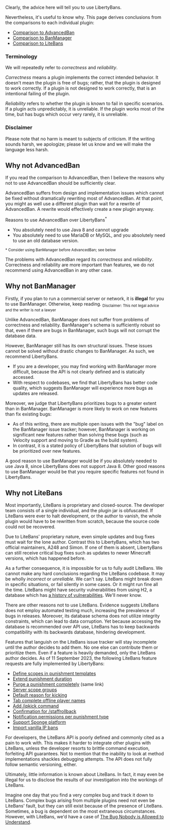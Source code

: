 
Clearly, the advice here will tell you to use LibertyBans.

Nevertheless, it's useful to know why. This page derives conclusions from the comparisons to each individual plugin:
* [Comparison to AdvancedBan](Comparison-to-AdvancedBan)
* [Comparison to BanManager](Comparison-to-BanManager)
* [Comparison to LiteBans](Comparison-to-LiteBans)

### Terminology

We will repeatedly refer to *correctness* and *reliability*.

*Correctness* means a plugin implements the correct intended behavior. It doesn't mean the plugin is free of bugs; rather, that the plugin is designed to work correctly. If a plugin is not designed to work correctly, that is an intentional failing of the plugin.

*Reliability* refers to whether the plugin is known to fail in specific scenarios. If a plugin acts unpredictably, it is unreliable. If the plugin works most of the time, but has bugs which occur very rarely, it is unreliable.

### Disclaimer

Please note that no harm is meant to subjects of criticism. If the writing sounds harsh, we apologize; please let us know and we will make the language less harsh.

## Why not AdvancedBan

If you read the comparison to AdvancedBan, then I believe the reasons why not to use AdvancedBan should be sufficiently clear.

AdvancedBan suffers from design and implementation issues which cannot be fixed without dramatically rewriting most of AdvancedBan.  At that point, you might as well use a different plugin than wait for a rewrite of AdvancedBan. A rewrite would effectively create a new plugin anyway.

Reasons to use AdvancedBan over LibertyBans<sup>*</sup>
* You absolutely need to use Java 8 and cannot upgrade
* You absolutely need to use MariaDB or MySQL, and you absolutely need to use an old database version.

<sup>* Consider using BanManager before AdvancedBan; see below</sup>

The problems with AdvancedBan regard its *correctness* and *reliability*. Correctness and reliability are more important than features, we do not recommend using AdvancedBan in any other case.

## Why not BanManager

Firstly, if you plan to run a commercial server or network, it is **illegal** for you to use BanManager. Otherwise, keep reading. <sub>Disclaimer: This not legal advice and the writer is not a lawyer</sub>

Unlike AdvancedBan, BanManager does not suffer from problems of correctness and reliability. BanManager's schema is sufficiently robust so that, even if there are bugs in BanManager, such bugs will not corrupt the database data.

However, BanManager still has its own structural issues. These issues cannot be solved without drastic changes to BanManager. As such, we recommend LibertyBans.
* If you are a developer, you may find working with BanManager more difficult, because the API is not clearly defined and is statically accessed.
* With respect to codebases, we find that LibertyBans has better code quality, which suggests BanManager will experience more bugs as updates are released.

Moreover, we judge that LibertyBans prioritizes bugs to a greater extent than in BanManager. BanManager is more likely to work on new features than fix existing bugs:
* As of this writing, there are multiple open issues with the "bug" label on the BanManager issue tracker; however, BanManager is working on significant new features rather than solving these bugs (such as Velocity support and moving to Gradle as the build system).
* In contrast, it is a stated policy of LibertyBans that solution of bugs will be prioritized over new features.

A good reason to use BanManager would be if you absolutely needed to use Java 8, since LibertyBans does not support Java 8. Other good reasons to use BanManager would be that you require specific features not found in LibertyBans.

## Why not LiteBans

Most importantly, LiteBans is proprietary and closed-source. The developer team consists of a single individual, and the plugin jar is obfuscated. If LiteBans were ever to halt development, or the author to vanish, the whole plugin would have to be rewritten from scratch, because the source code could not be recovered.

Due to LiteBans' proprietary nature, even simple updates and bug fixes must wait for the lone author. Contrast this to LibertyBans, which has two official maintainers, A248 and Simon. If one of them is absent, LibertyBans can still receive critical bug fixes such as updates to newer Minecraft versions, which has happened before.

As a further consequence, it is impossible for us to fully audit LiteBans. We cannot make any hard conclusions regarding the LiteBans codebase. It may be wholly *incorrect* or *unreliable*. We can't say. LiteBans might break down in specific situations, or fail silently in some cases. Or it might run fine all the time. LiteBans might have security vulnerabilities from using H2, a database which has [a history of vulnerabilities](https://www.cvedetails.com/vulnerability-list.php?vendor_id=17893&product_id=45580). We'll never know.

There are other reasons not to use LiteBans. Evidence suggests LiteBans does not employ automated testing much, increasing the prevalence of bugs in releases. Moreover, its database schema does not utilize integrity constraints, which can lead to data corruption. Yet because accessing the database is recommended over API use, LiteBans has to keep backwards compatibility with its backwards database, hindering development.

Features that languish on the LiteBans issue tracker will stay incomplete until the author decides to add them. No one else can contribute them or prioritize them. Even if a feature is heavily demanded, only the LiteBans author decides. As of 11 September 2023, the following LiteBans feature requests are fully implemented by LibertyBans:
* [Define scopes in punishment templates](https://gitlab.com/ruany/LiteBans/-/issues/502)
* [Extend punishment duration](https://gitlab.com/ruany/LiteBans/-/issues/494)
* [Purge a punishment completely](https://gitlab.com/ruany/LiteBans/-/issues/494) (same link)
* [Server scope groups](https://gitlab.com/ruany/LiteBans/-/issues/452)
* [Default reason for kicking](https://gitlab.com/ruany/LiteBans/-/issues/406)
* [Tab complete offline player names](https://gitlab.com/ruany/LiteBans/-/issues/349)
* [Add /ipkick command](https://gitlab.com/ruany/LiteBans/-/issues/301)
* [Confirmation for /staffrollback](https://gitlab.com/ruany/LiteBans/-/issues/185)
* [Notification permissions per punishment type](https://gitlab.com/ruany/LiteBans/-/issues/130)
* [Support Sponge platform](https://gitlab.com/ruany/LiteBans/-/issues/41)
* [Import vanilla IP bans](https://gitlab.com/ruany/LiteBans/-/issues/22)

For developers, the LiteBans API is poorly defined and commonly cited as a pain to work with. This makes it harder to integrate other plugins with LiteBans, unless the developer resorts to brittle command execution, forfeiting API guarantees. Not to mention that the inability to look at method implementations shackles debugging attempts. The API does not fully follow semantic versioning, either.

Ultimately, little information is known about LiteBans. In fact, it may even be illegal for us to disclose the results of our investigation into the workings of LiteBans.

Imagine one day that you find a very complex bug and track it down to LiteBans. Complex bugs arising from multiple plugins need not even be LiteBans' fault, but they can still exist because of the presence of LiteBans. Sometimes, a bug is dependent on the most extraneous circumstances. However, with LiteBans, we'd have a case of [The Bug Nobody is Allowed to Understand](https://www.gnu.org/philosophy/bug-nobody-allowed-to-understand.en.html).
